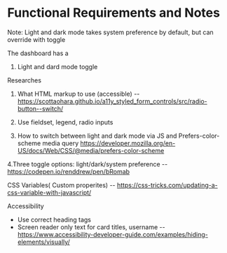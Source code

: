 # Functional Requirements and Notes

Note: Light and dark mode takes system preference by default, but can override with toggle

The dashboard has a 
1. Light and dard mode toggle

Researches
1. What HTML markup to use (accessible) -- https://scottaohara.github.io/a11y_styled_form_controls/src/radio-button--switch/

2. Use fieldset, legend, radio inputs 

3. How to switch between light and dark mode via JS and Prefers-color-scheme media query 
https://developer.mozilla.org/en-US/docs/Web/CSS/@media/prefers-color-scheme 

4.Three toggle options: light/dark/system preference -- https://codepen.io/renddrew/pen/bRomab

CSS Variables( Custom properites) -- https://css-tricks.com/updating-a-css-variable-with-javascript/


Accessibility 
- Use correct heading tags
- Screen reader only text for card titles, username -- 
https://www.accessibility-developer-guide.com/examples/hiding-elements/visually/